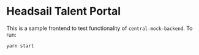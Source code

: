 # Headsail Talent Portal

This is a sample frontend to test functionality of `central-mock-backend`. To run:
```
yarn start
```
